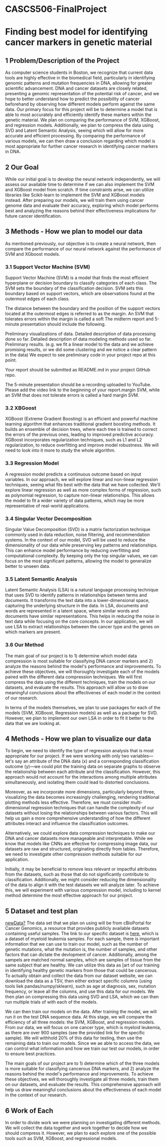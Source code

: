 # CASCS506-FinalProject

# Finding best model for identifying cancer markers in genetic material

## 1 Problem/Description of the Project
As computer science students in Boston, we recognize that current data tools are highly effective in the biomedical field, particularly in identifying genomic patterns and mutation frequencies in DNA, allowing for greater scientific advancement. DNA and cancer datasets are closely related, presenting a genomic representation of the potential risk of cancer, and we hope to better understand how to predict the possibility of cancer beforehand by observing how different models perform against the same data. Our primary focus for this project will be to determine a model that is able to most accurately and efficiently identify these markers within the genetic material. We plan on comparing the performance of SVM, XGBoost, and regression models. Additionally, we plan to compress the data using SVD and Latent Semantic Analysis, seeing which will allow for more accurate and efficient processing. By comparing the performance of various models, we can then draw a conclusion regarding which model is most appropriate for further cancer research in identifying cancer markers in DNA.

## 2 Our Goal
While our initial goal is to develop the neural network independently, we will assess our available time to determine if we can also implement the SVM and XGBoost model from scratch. If time constraints arise, we can utilize libraries like Scikit-learn to implement the SVM and XGBoost models instead. After preparing our models, we will train them using cancer genome data and evaluate their accuracy, exploring which model performs best and analyzing the reasons behind their effectiveness implications for future cancer identification.


## 3 Methods - How we plan to model our data
As mentioned previously, our objective is to create a neural network, then compare the performance of our neural network against the performance of SVM and XGboost models.

### 3.1 Support Vector Machine (SVM)
Support Vector Machine (SVM) is a model that finds the most efficient hyperplane or decision
boundary to classify categories of each class. The SVM sets the boundary of the classification
decision. SVM sets this boundary based on support vectors, which are observations found at the
outermost edges of each class.

The distance between the boundary and the position of the support vectors located at the outermost
edges is referred to as the margin. An SVM that tolerates errors within the margin is called a soft
The midterm report and 5-minute presentation should include the following.

Preliminary visualizations of data.
Detailed description of data processing done so far.
Detailed description of data modeling methods used so far.
Preliminary results. (e.g. we fit a linear model to the data and we achieve promising results, or we did some clustering and we notice a clear pattern in the data)
We expect to see preliminary code in your project repo at this point.

Your report should be submitted as README.md in your project GitHub repo.

The 5-minute presentation should be a recording uploaded to YouTube. Please add the video link to the beginning of your report.margin SVM, while an SVM that does not tolerate errors is called a hard margin SVM.

### 3.2 XBGoost 
XGBoost (Extreme Gradient Boosting) is an efficient and powerful machine learning algorithm that enhances traditional gradient boosting methods. It builds an ensemble of decision trees, where each tree is trained to correct the errors of the previous ones, leading to improved predictive accuracy. XGBoost incorporates regularization techniques, such as L1 and L2 regularization, to reduce overfitting and improve model robustness. We will need to look into it more to study the whole algorithm.

### 3.3 Regression Model
A regression model predicts a continuous outcome based on input variables. In our approach, we will explore linear and non-linear regression techniques, seeing what fits best with the data that we have collected. We'll explore linear regression as well as more complex forms of regression, such as polynomial regression, to capture non-linear relationships. This allows the model to fit a wider variety of data patterns, which may be more representative of real-world applications.

### 3.4 Singular Vector Decomposition
Singular Value Decomposition (SVD) is a matrix factorization technique commonly used in data reduction, noise filtering, and recommendation systems. In the context of our model, SVD will be used to reduce the dimensionality of our data while preserving key patterns and relationships. This can enhance model performance by reducing overfitting and computational complexity. By keeping only the top singular values, we can focus on the most significant patterns, allowing the model to generalize better to unseen data.

### 3.5 Latent Semantic Analysis 
Latent Semantic Analysis (LSA) is a natural language processing technique that uses SVD to identify patterns in relationships between terms and documents. It transforms the text data into a lower-dimensional space, capturing the underlying structure in the data. In LSA, documents and words are represented in a latent space, where similar words and documents have similar representations. This helps in reducing the noise in text data while focusing on the core concepts. In our application, we will use LSA to extract relationships between the cancer type and the genes on which markers are present. 

### 3.6 Our Method
The main goal of our project is to 1) determine which model data compression is most suitable for classifying DNA cancer markers and 2) analyze the reasons behind the model's performance and improvements. To achieve these objectives, we will thoroughly investigate each of the models paired with the different data compression techniques. We will first compress the data using the different techniques, train the models on our datasets, and evaluate the results. This approach will allow us to draw meaningful conclusions about the effectivenes of each model in the context of our research. 

In terms of the models themselves, we plan to use packages for each of the models (SVM, XGBoost, Regression models) as well as a package for SVD. However, we plan to implement our own LSA in order to fit it better to the data that we are looking at. 

## 4 Methods - How we plan to visualize our data
To begin, we need to identify the type of regression analysis that is most appropriate for our project. If we were working with only two variables—let's say an attribute of the DNA data (x) and a corresponding classification outcome (y)—we could plot the training data on separate graphs to observe the relationship between each attribute and the classification. However, this approach would not account for the interactions among multiple attributes simultaneously, and isolating them could lead to distorted conclusions.

Moreover, as we incorporate more dimensions, particularly beyond three, visualizing the data becomes increasingly challenging, rendering traditional plotting methods less effective. Therefore, we must consider multi-dimensional regression techniques that can handle the complexity of our datasets without losing the relationships between various factors. This will help us gain a more comprehensive understanding of how the different attributes interact and influence the classification outcomes.

Alternatively, we could explore data compression techniques to make our DNA and cancer datasets more manageable and interpretable. While we know that models like CNNs are effective for compressing image data, our datasets are raw and structured, originating directly from tables. Therefore, we need to investigate other compression methods suitable for our application.

Initially, it may be beneficial to remove less relevant or impactful attributes from the datasets, such as those that do not significantly contribute to classification. Additionally, we might consider reducing the dimensionality of the data to align it with the test datasets we will analyze later. To achieve this, we will experiment with various compression model, including to kernel method determine the most effective approach for our project.

## 5 Dataset and test plan
[newData?](https://www.kaggle.com/datasets/uciml/breast-cancer-wisconsin-data?select=data.csv)
The data set that we plan on using will be from cBioPortal for Cancer Genomics, a resource that provides publicly available datasets containing useful samples. The link to our specific dataset is [here](https://www.cbioportal.org/study/clinicalData?id=aml_ohsu_2022), which is a dataset of myeloid leukemia samples. For each sample, there is important information that we can use to train our model, such as the number of genetic mutations, what the mutation is, the number of samples, and other factors that can dictate the devlopment of cancer. Additionally, among the sampels are matched normal samples, which are samples of tissue from the same subject that are healthy. We can utilize this data as [art of our training in identifying healthy genetic markers from those that could be cancerous. To actually obtain and collect the data from our dataset website, we can download the data as a TSV, then either extract specific columns (using tools liek pandas/numpy/sklearn), such as age at diagnosis, sex, mutation frequency, or leave all the columns, and use this data for our models. We then plan on compressing this data using SVD and LSA, which we can then run multiple trials of with each of the models. 

We can then train our models on the data. After training the model, we will run it on the test DNA sequence data. At this stage, we will compare the efficiency of all three models: the SVM, XGBoost, and regression models. From our data, we will focus on one cancer type, which is myeloid leukemia, as there are over 900 samples (see the provided link for the specific sample). We will withhold 20% of this data for testing, then use the remaining data to train our models. Since we ae able to access the data, we can control what information and how we train our test our models, in order to ensure best practices.

The main goals of our project are to 1) determine which of the three models is more suitable for classifying cancerous DNA markers, and 2) analyze the reasons behind the model's performance and improvements. To achieve these objectives, we will thoroughly investigate all three models, train them on our datasets, and evaluate the results. This comprehensive approach will help us draw meaningful conclusions about the effectiveness of each model in the context of our research.

<!-- We’re looking to use at least 3 datasets. The first dataset that we’re going to use to train our model
comes from Kaggle. There are 1460 rows of training data and 2919 rows of testing data in this dataset.
It is almost a 1:2 ratio. This dataset is incredibly verbose as it has roughly 80 different columns. We
can analyze the differences in results based on the selected attributes and diversify the combinations
of attributes chosen to increase accuracy.

From there, we still need to use two more datasets which we can use as input to analyze the variation
in prices of homes in different cities. It is possible to change these datasets whether we want to see
different cities or need a more accurate train dataset. However, the datasets we want to use are, firstly,
the Paris Housing Price Prediction , and the Chicago House Price dataset. Although one dataset has
more data sets while the other dataset has fewer data sets than the House Price Dataset, I believe we
can test how the number of dataset affects the accuracy. Also, with 17 and 9 columns respectively,
they have fewer attributes than the House Price Datas. Hence, we should carefully select the attributes
corresponding to the model trained on the House Price Dataset for testing.

Using this House Price Dataset-trained model, we plan to test the two datasets and examine the
differences between predicted and actual house prices in Paris and Chicago. Additionally, we aim to
analyze how house prices of similar specifications vary depending on location. -->

## 6 Work of Each
In order to divide work we were planning on investigating different methods. We will collect the data together and work together to decide how we should compress it. However, we plan to each explore one of the possible tools such as SVM, XGBoost, and regressional models.

<!--
## Proposal (Due 10/1)

The project proposal should include the following:

- Description of the project.
  
- Clear goal(s) (e.g. Successfully predict the number of students attending lecture based on the weather report).
  
- What data needs to be collected and how you will collect it (e.g. scraping xyz website or polling students).
  
  
- How do you plan on visualizing the data? (e.g. interactive t-SNE plot, scatter plot of feature x vs. feature y).
  
- What is your test plan? (e.g. withhold 20% of data for testing, train on data collected in October and test on data collected in November, etc.).

Note that at this stage of the project you should be as explicit as possible on what the goals of the project are and how you plan on collecting the data. You can be a little more vague on the modeling and visualization aspects because that will evolve as you learn more methods in class and see what the data looks like.

Keep in mind that the scope of this project should reflect two months worth of work. Do not be overly simple or ambitious. The course staff will provide feedback on your proposal.

**Please form groups of 1-5 students and create a GitHub repo. Submit your GitHub repo URL here: https://forms.gle/ZswPBRmBXrRyQuLc6.**

Your proposal should be submitted as `README.md` in your project GitHub repo.

--!>
